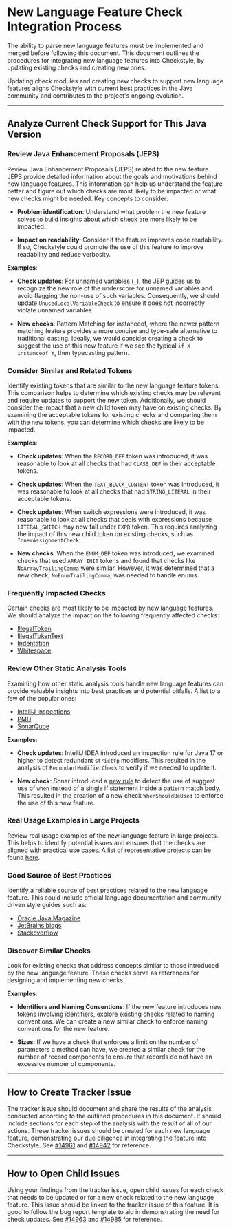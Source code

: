 # New Language Feature Check Integration Process

The ability to parse new language features must be implemented and
merged before following this document. This document outlines the procedures
for integrating new language features into Checkstyle,
by updating existing checks and creating new ones.

Updating check modules and creating new checks to support new language features aligns Checkstyle
with current best practices in the Java community and contributes to
the project's ongoing evolution.

---

## Analyze Current Check Support for This Java Version

### Review Java Enhancement Proposals (JEPS)

Review Java Enhancement Proposals (JEPS) related to the new feature.
JEPS provide detailed information about the goals
and motivations behind new language features.
This information can help us understand the feature better and figure out
which checks are most likely to be impacted or what new checks might be needed.
Key concepts to consider:

- **Problem identification**: Understand what problem the new feature solves to build
  insights about which check are more likely to be impacted.

- **Impact on readability**: Consider if the feature improves code readability. If so,
  Checkstyle could promote the use of this feature to improve readability and reduce verbosity.

**Examples**:

- **Check updates**:  For unnamed variables (`_`), the JEP guides us to recognize the new role of
  the underscore for unnamed variables and avoid flagging the non-use of such variables.
  Consequently, we should update `UnusedLocalVariableCheck` to ensure it does not
  incorrectly violate unnamed variables.

- **New checks**: Pattern Matching for instanceof, where the newer pattern matching feature provides
  a more concise and type-safe alternative to traditional casting.
  Ideally, we would consider creating a check
  to suggest the use of this new feature if we see the typical `if X instanceof Y`,
  then typecasting pattern.

### Consider Similar and Related Tokens

Identify existing tokens that are similar to the new language feature tokens.
This comparison helps to determine which existing checks may be relevant
and require updates to support the new token. Additionally,
we should consider the impact that a new child token may have
on existing checks. By examining the acceptable tokens for existing checks and
comparing them with the new tokens, you can determine which checks are likely to be impacted.

**Examples**:

- **Check updates**: When the `RECORD_DEF` token was introduced,
 it was reasonable to look at all checks that had `CLASS_DEF` in their acceptable tokens.

- **Check updates**: When the `TEXT_BLOCK_CONTENT` token was introduced,
  it was reasonable to look at all checks that had `STRING_LITERAL` in their acceptable tokens.

- **Check updates**: When switch expressions were introduced, it was reasonable to look at all
  checks that deals with expressions because `LITERAL_SWITCH` may now fall under `EXPR` token.
  This requires analyzing the impact of this new child token on existing checks,
  such as `InnerAssignmentCheck`

- **New checks**: When the `ENUM_DEF` token was introduced,
  we examined checks that used `ARRAY_INIT` tokens and found that checks
  like `NoArrayTrailingComma` were similar. However, it was determined that a new check,
  `NoEnumTrailingComma`, was needed to handle enums.

### Frequently Impacted Checks

Certain checks are most likely to be impacted by new language features.
We should analyze the impact on the following frequently affected checks:

- [IllegalToken](https://checkstyle.org/checks/coding/illegaltoken.html)
- [IllegalTokenText](https://checkstyle.org/checks/coding/illegaltokentext.html)
- [Indentation](https://checkstyle.org/checks/misc/indentation.html#Indentation)
- [Whitespace](https://checkstyle.org/checks/whitespace/index.html)

### Review Other Static Analysis Tools

Examining how other static analysis tools handle new language features
can provide valuable insights into best practices and potential pitfalls.
A list to a few of the popular ones:

- [IntelliJ Inspections](https://www.jetbrains.com/help/idea/code-inspection.html)
- [PMD](https://pmd.github.io/)
- [SonarQube](https://www.sonarqube.org/)

**Examples**:

- **Check updates**: IntelliJ IDEA introduced an inspection rule for Java 17 or higher to detect
  redundant `strictfp` modifiers. This resulted in the analysis of `RedundantModifierCheck`
  to verify if we needed to update it.

- **New check**: Sonar introduced a [new rule](https://rules.sonarsource.com/java/tag/java21/RSPEC-6916/)
  to detect the use of suggest use of `when` instead of a single if statement inside
  a pattern match body. This resulted in the creation
  of a new check `WhenShouldBeUsed` to enforce the use of this new feature.

### Real Usage Examples in Large Projects

Review real usage examples of the new language feature in large projects.
This helps to identify potential issues and ensures that the checks
are aligned with practical use cases.
A list of representative projects can be found
[here](https://github.com/checkstyle/contribution/blob/master/checkstyle-tester/github-action-projects1.properties).

### Good Source of Best Practices

Identify a reliable source of best practices related to the new language feature.
This could include official language documentation and community-driven style guides
such as:

- [Oracle Java Magazine](https://blogs.oracle.com/javamagazine/)
- [JetBrains blogs](https://blog.jetbrains.com/)
- [Stackoverflow](https://stackoverflow.com/)

### Discover Similar Checks

Look for existing checks that address concepts
similar to those introduced by the new language feature.
These checks serve as references for designing and implementing new checks.

**Examples**:

- **Identifiers and Naming Conventions**: If the new feature introduces
  new tokens involving identifiers, explore existing checks related to naming conventions.
  We can create a new similar check to enforce naming conventions for the new feature.

- **Sizes**: If we have a check that enforces a limit on the number of parameters
  a method can have, we created a similar check for the number of record components
  to ensure that records do not have an excessive number of components.

---

## How to Create Tracker Issue

The tracker issue should document and share the results of the analysis
conducted according to the outlined procedures in this document.
It should include sections for each step of the analysis with the result
of all of our actions. These tracker issues should be created for each
new language feature, demonstrating our due diligence
in integrating the feature into Checkstyle.
See [#14961](https://github.com/checkstyle/checkstyle/issues/14961) and
[#14942](https://github.com/checkstyle/checkstyle/issues/14942) for reference.

---

## How to Open Child Issues

Using your findings from the tracker issue, open child issues for each check that needs
to be updated or for a new check related to the new language feature.
This issue should be linked to the tracker issue of this feature.
It is good to follow the bug report template to aid in demonstrating the need for check updates.
See [#14963](https://github.com/checkstyle/checkstyle/issues/14963) and
[#14985](https://github.com/checkstyle/checkstyle/issues/14985) for reference.
